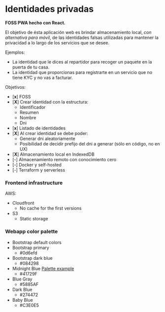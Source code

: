 # Identidades privadas

**FOSS PWA hecho con React.**

El objetivo de ésta aplicación web es brindar almacenamiento local, _con alternativa para móvil_, de las identidades falsas utilizadas para mantener la privacidad a lo largo de los servicios que se desee.

Ejemplos:

- La identidad que le dices al repartidor para recoger un paquete en la puerta de tu casa.
- La identidad que proporcionas para registrarte en un servicio que no tiene KYC y no vas a facturar.

Objetivos:

- [**x**] FOSS
- [**X**] Crear identidad con la estructura:
  - Identificador
  - Resumen
  - Nombre
  - Dni
- [**x**] Listado de identidades
- [**X**] Al crear identidad se debe poder:
  - Generar dni aleatoriamente
  - Posibilidad de decidir prefijo del dni a generar (sólo en código, no en UX)
- [**X**] Almacenamiento local en IndexedDB
- [-] Almacenamiento remoto con conocimiento cero
- [-] Docker y self-hosted
- [-] Terraform y serverless

### Frontend infrastructure

AWS:

- Cloudfront
  - No cache for the first versions
- S3
  - Static storage

### Webapp color palette

- Bootstrap default colors
- Bootstrap primary
  - #0d6efd
- Bootstrap dark blue
  - #084298
- Midnight Blue [Palette example](https://www.canva.com/colors/color-palettes/window-tide/)
  - #41729F
- Blue Gray
  - #5885AF
- Dark Blue
  - #274472
- Baby Blue
  - #C3E0E5
